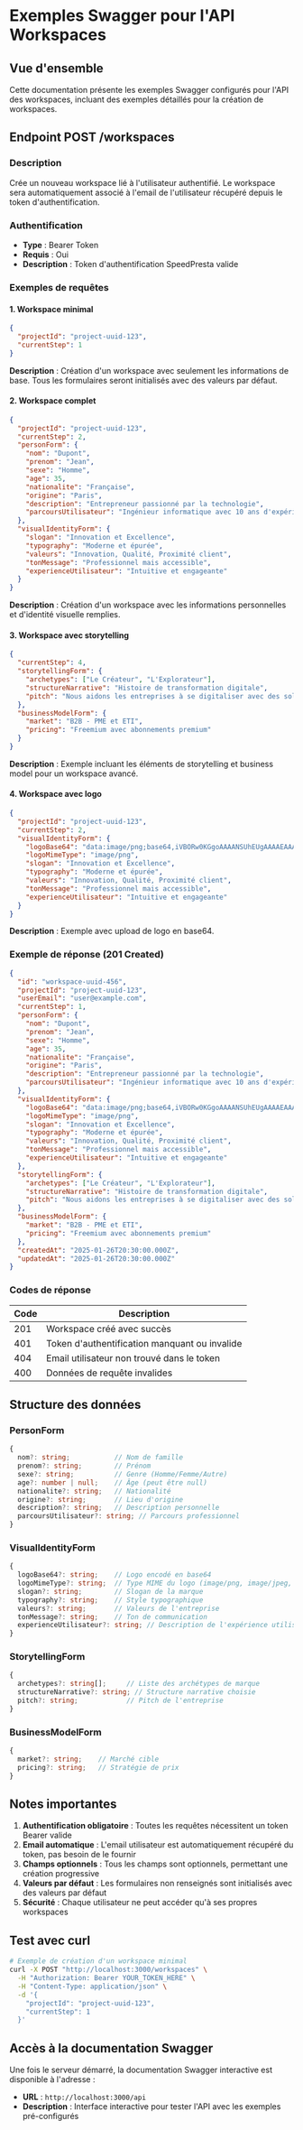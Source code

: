 # Exemples Swagger pour l'API Workspaces

## Vue d'ensemble

Cette documentation présente les exemples Swagger configurés pour l'API des workspaces, incluant des exemples détaillés pour la création de workspaces.

## Endpoint POST /workspaces

### Description
Crée un nouveau workspace lié à l'utilisateur authentifié. Le workspace sera automatiquement associé à l'email de l'utilisateur récupéré depuis le token d'authentification.

### Authentification
- **Type** : Bearer Token
- **Requis** : Oui
- **Description** : Token d'authentification SpeedPresta valide

### Exemples de requêtes

#### 1. Workspace minimal
```json
{
  "projectId": "project-uuid-123",
  "currentStep": 1
}
```

**Description** : Création d'un workspace avec seulement les informations de base. Tous les formulaires seront initialisés avec des valeurs par défaut.

#### 2. Workspace complet
```json
{
  "projectId": "project-uuid-123",
  "currentStep": 2,
  "personForm": {
    "nom": "Dupont",
    "prenom": "Jean",
    "sexe": "Homme",
    "age": 35,
    "nationalite": "Française",
    "origine": "Paris",
    "description": "Entrepreneur passionné par la technologie",
    "parcoursUtilisateur": "Ingénieur informatique avec 10 ans d'expérience"
  },
  "visualIdentityForm": {
    "slogan": "Innovation et Excellence",
    "typography": "Moderne et épurée",
    "valeurs": "Innovation, Qualité, Proximité client",
    "tonMessage": "Professionnel mais accessible",
    "experienceUtilisateur": "Intuitive et engageante"
  }
}
```

**Description** : Création d'un workspace avec les informations personnelles et d'identité visuelle remplies.

#### 3. Workspace avec storytelling
```json
{
  "currentStep": 4,
  "storytellingForm": {
    "archetypes": ["Le Créateur", "L'Explorateur"],
    "structureNarrative": "Histoire de transformation digitale",
    "pitch": "Nous aidons les entreprises à se digitaliser avec des solutions innovantes et sur-mesure."
  },
  "businessModelForm": {
    "market": "B2B - PME et ETI",
    "pricing": "Freemium avec abonnements premium"
  }
}
```

**Description** : Exemple incluant les éléments de storytelling et business model pour un workspace avancé.

#### 4. Workspace avec logo
```json
{
  "projectId": "project-uuid-123",
  "currentStep": 2,
  "visualIdentityForm": {
    "logoBase64": "data:image/png;base64,iVBORw0KGgoAAAANSUhEUgAAAAEAAAABCAYAAAAfFcSJAAAADUlEQVR42mP8/5+hHgAHggJ/PchI7wAAAABJRU5ErkJggg==",
    "logoMimeType": "image/png",
    "slogan": "Innovation et Excellence",
    "typography": "Moderne et épurée",
    "valeurs": "Innovation, Qualité, Proximité client",
    "tonMessage": "Professionnel mais accessible",
    "experienceUtilisateur": "Intuitive et engageante"
  }
}
```

**Description** : Exemple avec upload de logo en base64.

### Exemple de réponse (201 Created)
```json
{
  "id": "workspace-uuid-456",
  "projectId": "project-uuid-123",
  "userEmail": "user@example.com",
  "currentStep": 1,
  "personForm": {
    "nom": "Dupont",
    "prenom": "Jean",
    "sexe": "Homme",
    "age": 35,
    "nationalite": "Française",
    "origine": "Paris",
    "description": "Entrepreneur passionné par la technologie",
    "parcoursUtilisateur": "Ingénieur informatique avec 10 ans d'expérience"
  },
  "visualIdentityForm": {
    "logoBase64": "data:image/png;base64,iVBORw0KGgoAAAANSUhEUgAAAAEAAAABCAYAAAAfFcSJAAAADUlEQVR42mP8/5+hHgAHggJ/PchI7wAAAABJRU5ErkJggg==",
    "logoMimeType": "image/png",
    "slogan": "Innovation et Excellence",
    "typography": "Moderne et épurée",
    "valeurs": "Innovation, Qualité, Proximité client",
    "tonMessage": "Professionnel mais accessible",
    "experienceUtilisateur": "Intuitive et engageante"
  },
  "storytellingForm": {
    "archetypes": ["Le Créateur", "L'Explorateur"],
    "structureNarrative": "Histoire de transformation digitale",
    "pitch": "Nous aidons les entreprises à se digitaliser avec des solutions innovantes et sur-mesure."
  },
  "businessModelForm": {
    "market": "B2B - PME et ETI",
    "pricing": "Freemium avec abonnements premium"
  },
  "createdAt": "2025-01-26T20:30:00.000Z",
  "updatedAt": "2025-01-26T20:30:00.000Z"
}
```

### Codes de réponse

| Code | Description |
|------|-------------|
| 201 | Workspace créé avec succès |
| 401 | Token d'authentification manquant ou invalide |
| 404 | Email utilisateur non trouvé dans le token |
| 400 | Données de requête invalides |

## Structure des données

### PersonForm
```typescript
{
  nom?: string;           // Nom de famille
  prenom?: string;        // Prénom
  sexe?: string;          // Genre (Homme/Femme/Autre)
  age?: number | null;    // Âge (peut être null)
  nationalite?: string;   // Nationalité
  origine?: string;       // Lieu d'origine
  description?: string;   // Description personnelle
  parcoursUtilisateur?: string; // Parcours professionnel
}
```

### VisualIdentityForm
```typescript
{
  logoBase64?: string;    // Logo encodé en base64
  logoMimeType?: string;  // Type MIME du logo (image/png, image/jpeg, etc.)
  slogan?: string;        // Slogan de la marque
  typography?: string;    // Style typographique
  valeurs?: string;       // Valeurs de l'entreprise
  tonMessage?: string;    // Ton de communication
  experienceUtilisateur?: string; // Description de l'expérience utilisateur
}
```

### StorytellingForm
```typescript
{
  archetypes?: string[];     // Liste des archétypes de marque
  structureNarrative?: string; // Structure narrative choisie
  pitch?: string;            // Pitch de l'entreprise
}
```

### BusinessModelForm
```typescript
{
  market?: string;    // Marché cible
  pricing?: string;   // Stratégie de prix
}
```

## Notes importantes

1. **Authentification obligatoire** : Toutes les requêtes nécessitent un token Bearer valide
2. **Email automatique** : L'email utilisateur est automatiquement récupéré du token, pas besoin de le fournir
3. **Champs optionnels** : Tous les champs sont optionnels, permettant une création progressive
4. **Valeurs par défaut** : Les formulaires non renseignés sont initialisés avec des valeurs par défaut
5. **Sécurité** : Chaque utilisateur ne peut accéder qu'à ses propres workspaces

## Test avec curl

```bash
# Exemple de création d'un workspace minimal
curl -X POST "http://localhost:3000/workspaces" \
  -H "Authorization: Bearer YOUR_TOKEN_HERE" \
  -H "Content-Type: application/json" \
  -d '{
    "projectId": "project-uuid-123",
    "currentStep": 1
  }'
```

## Accès à la documentation Swagger

Une fois le serveur démarré, la documentation Swagger interactive est disponible à l'adresse :
- **URL** : `http://localhost:3000/api`
- **Description** : Interface interactive pour tester l'API avec les exemples pré-configurés
